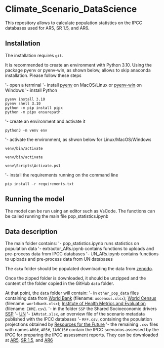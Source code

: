 # Climate_Scenario_DataScience
This repository allows to calculate population statistics on the IPCC databases used for AR5, SR 1.5, and AR6.
## Installation
The installation requires `git`.

It is recommended to create an environment with Python 3.10. Using the package pyenv or pyenv-win, as shown below, allows to skip anaconda installation. Please follow these steps

'- open a terminal
'- install [pyenv](https://github.com/pyenv/pyenv) on MacOS/Linux or [pyenv-win](https://pyenv-win.github.io/pyenv-win/) on Windows
'- install Python
~~~
pyenv install 3.10
pyenv shell 3.10
python -m pip install pipx
python -m pipx ensurepath
~~~

'- create an environment and activate it
~~~
python3 -m venv env
~~~
'- activate the environment, as shwon below for Linux/MacOS/Windows

~~~
venv/bin/activate
~~~

~~~
venv/bin/activate
~~~

~~~
venv\Scripts\Activate.ps1
~~~

'- install the requirements running on the command line
~~~
pip install -r requirements.txt
~~~

## Running the model
The model can be run using an editor such as VsCode. The functions can be called running the main file pop_statistics.ipynb
## Data description
The main folder contains:
'- pop_statistics.ipynb runs statistics on population data 
'- extractor_ARs.ipynb contains functions to uploads and pre-process data from IPCC databases
'- UN_ARs.ipynb contains functions to uploads and pre-process data from UN databases

The `data` folder should be populated downloading the data from [zenodo](https://doi.org/10.5281/zenodo.8312059).

Once the zipped folder is downloaded, it should be unzipped and the content of the folder copied in the GitHub `data` folder.

At that point, the `data` folder will contain:
'- in `other_pop_data` files containing data from 
[World Bank](https://databank.worldbank.org/source/population-estimates-and-projections) (filename: `uscensus.xlsx`); 
[World Census](https://www.census.gov/data-tools/demo/idb/#/dashboard?COUNTRY_YEAR=2023&COUNTRY_YR_ANIM=2023) (filename: `worldbank.xlsx`); 
[Institute of Health Metrics and Evaluation](https://ghdx.healthdata.org/record/ihme-data/global-population-forecasts-2017-2100) (filename: `IHME.csv`).
'- in the folder `SSP` the Shared Socioeconomic drivers
[SSP](https://tntcat.iiasa.ac.at/SspDb/dsd?Action=htmlpage&page=10)
'- [UN](https://population.un.org/wpp/Download/Standard/Population/)
'- `IAMstat.xlsx`, an overview file of the scenario metadata published with the IPCC databases
'- `RFF.csv`, containing the population projections obtained by [Resources for the Future](https://zenodo.org/record/6016583#.Y42iFuzP2rP)
'- the remaining `.csv` files with names `AR6#`, `AR5#`, `IAMC15#` contain the IPCC scenarios assessed by the IPCC for preparing the IPCC assessment reports. They can be downloaded at [AR5](https://tntcat.iiasa.ac.at/AR5DB), [SR 1.5](https://data.ene.iiasa.ac.at/iamc-1.5c-explorer/#/downloads), and [AR6](https://data.ene.iiasa.ac.at/ar6/#/workspaces)